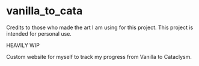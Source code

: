 # vanilla_to_cata

Credits to those who made the art I am using for this project. This project is intended for personal use.

HEAVILY WIP

Custom website for myself to track my progress from Vanilla to Cataclysm.